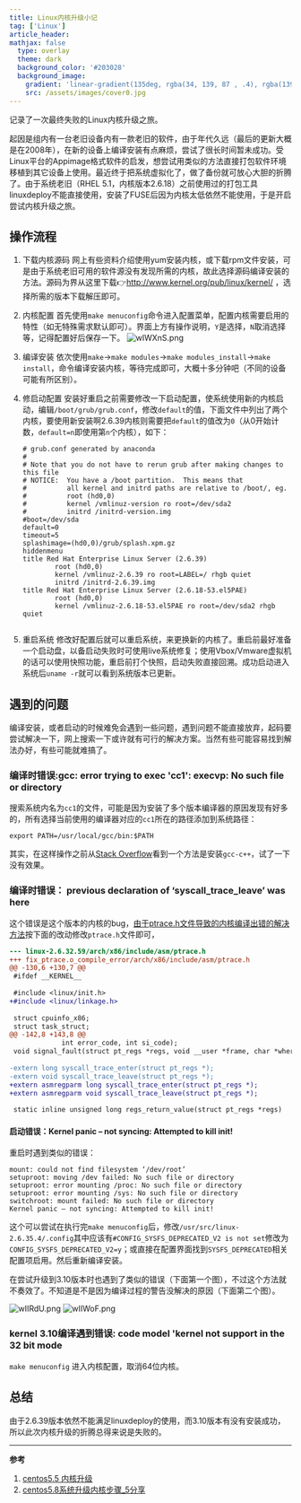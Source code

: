 ```yaml
---
title: Linux内核升级小记
tag: ['Linux']
article_header:
mathjax: false
  type: overlay
  theme: dark
  background_color: '#203028'
  background_image:
    gradient: 'linear-gradient(135deg, rgba(34, 139, 87 , .4), rgba(139, 34, 139, .4))'
    src: /assets/images/cover0.jpg
---
```


记录了一次最终失败的Linux内核升级之旅。

<!--more-->
起因是组内有一台老旧设备内有一款老旧的软件，由于年代久远（最后的更新大概是在2008年），在新的设备上编译安装有点麻烦，尝试了很长时间暂未成功。受Linux平台的Appimage格式软件的启发，想尝试用类似的方法直接打包软件环境移植到其它设备上使用。最近终于把系统虚拟化了，做了备份就可放心大胆的折腾了。由于系统老旧（RHEL 5.1，内核版本2.6.18）之前使用过的打包工具linuxdeploy不能直接使用，安装了FUSE后因为内核太低依然不能使用，于是开启尝试内核升级之旅。

## 操作流程
1. 下载内核源码
    网上有些资料介绍使用yum安装内核，或下载rpm文件安装，可是由于系统老旧可用的软件源没有发现所需的内核，故此选择源码编译安装的方法。源码为界从这里下载👉http://www.kernel.org/pub/linux/kernel/ ，选择所需的版本下载解压即可。

2. 内核配置
   首先使用`make menuconfig`命令进入配置菜单，配置内核需要启用的特性（如无特殊需求默认即可）。界面上方有操作说明，`Y`是选择，`N`取消选择等，记得配置好后保存一下。
   ![wIWXnS.png](https://s1.ax1x.com/2020/09/19/wIWXnS.png)

3. 编译安装
   依次使用`make`->`make modules`->`make modules_install`->`make install`，命令编译安装内核，等待完成即可，大概十多分钟吧（不同的设备可能有所区别）。

4. 修启动配置
   安装好重启之前需要修改一下启动配置，使系统使用新的内核启动，编辑`/boot/grub/grub.conf`，修改`default`的值，下面文件中列出了两个内核，要使用新安装啊2.6.39内核则需要把`default`的值改为`0`（从0开始计数，`default=n`即使用第`n`个内核），如下：

   ```
   # grub.conf generated by anaconda
   #
   # Note that you do not have to rerun grub after making changes to this file
   # NOTICE:  You have a /boot partition.  This means that
   #          all kernel and initrd paths are relative to /boot/, eg.
   #          root (hd0,0)
   #          kernel /vmlinuz-version ro root=/dev/sda2
   #          initrd /initrd-version.img
   #boot=/dev/sda
   default=0
   timeout=5
   splashimage=(hd0,0)/grub/splash.xpm.gz
   hiddenmenu
   title Red Hat Enterprise Linux Server (2.6.39)
           root (hd0,0)
           kernel /vmlinuz-2.6.39 ro root=LABEL=/ rhgb quiet
           initrd /initrd-2.6.39.img
   title Red Hat Enterprise Linux Server (2.6.18-53.el5PAE)
           root (hd0,0)
           kernel /vmlinuz-2.6.18-53.el5PAE ro root=/dev/sda2 rhgb quiet
        
   ```
5. 重启系统
   修改好配置后就可以重启系统，来更换新的内核了。重启前最好准备一个启动盘，以备启动失败时可使用live系统修复；使用Vbox/Vmware虚拟机的话可以使用快照功能，重启前打个快照，启动失败直接回溯。成功启动进入系统后`uname -r`就可以看到系统版本已更新。

## 遇到的问题

编译安装，或者启动的时候难免会遇到一些问题，遇到问题不能直接放弃，起码要尝试解决一下，网上搜索一下或许就有可行的解决方案。当然有些可能容易找到解法办好，有些可能就难搞了。

### 编译时错误:gcc: error trying to exec 'cc1': execvp: No such file or directory

搜索系统内名为`cc1`的文件，可能是因为安装了多个版本编译器的原因发现有好多的，所有选择当前使用的编译器对应的`cc1`所在的路径添加到系统路径：

```shell
export PATH=/usr/local/gcc/bin:$PATH
```

其实，在这样操作之前从[Stack Overflow](https://stackoverflow.com/questions/11912878/gcc-error-gcc-error-trying-to-exec-cc1-execvp-no-such-file-or-directory)看到一个方法是安装`gcc-c++`，试了一下没有效果。

### 编译时错误： previous declaration of ‘syscall_trace_leave’ was here

这个错误是这个版本的内核的bug，[由于ptrace.h文件导致的内核编译出错的解决方法](https://www.cnblogs.com/xj626852095/p/3648252.html)按下面的改动修改`ptrace.h`文件即可，

```diff
--- linux-2.6.32.59/arch/x86/include/asm/ptrace.h
+++ fix_ptrace.o_compile_error/arch/x86/include/asm/ptrace.h
@@ -130,6 +130,7 @@ 
 #ifdef __KERNEL__
 
 #include <linux/init.h>
+#include <linux/linkage.h>
 
 struct cpuinfo_x86;
 struct task_struct;
@@ -142,8 +143,8 @@ 
 			 int error_code, int si_code);
 void signal_fault(struct pt_regs *regs, void __user *frame, char *where);
 
-extern long syscall_trace_enter(struct pt_regs *);
-extern void syscall_trace_leave(struct pt_regs *);
+extern asmregparm long syscall_trace_enter(struct pt_regs *);
+extern asmregparm void syscall_trace_leave(struct pt_regs *);
 
 static inline unsigned long regs_return_value(struct pt_regs *regs)
```

#### 启动错误：Kernel panic – not syncing: Attempted to kill init!

重启时遇到类似的错误：

```
mount: could not find filesystem ‘/dev/root’
setuproot: moving /dev failed: No such file or directory
setuproot: error mounting /proc: No such file or directory
setuproot: error mounting /sys: No such file or directory
switchroot: mount failed: No such file or directory
Kernel panic – not syncing: Attempted to kill init!
```
这个可以尝试在执行完`make menuconfig`后，修改`/usr/src/linux-2.6.35.4/.config`其中应该有`#CONFIG_SYSFS_DEPRECATED_V2 is not set`修改为`CONFIG_SYSFS_DEPRECATED_V2=y`；或直接在配置界面找到`SYSFS_DEPRECATED`相关配置项启用。然后重新编译安装。

在尝试升级到3.10版本时也遇到了类似的错误（下面第一个图），不过这个方法就不奏效了。不知道是不是因为编译过程的警告没解决的原因（下面第二个图）。

![wIIRdU.png](https://s1.ax1x.com/2020/09/19/wIIRdU.png)
![wIIWoF.png](https://s1.ax1x.com/2020/09/19/wIIWoF.png)

### kernel 3.10编译遇到错误: code model 'kernel not support in the 32 bit mode
`make menuconfig` 进入内核配置，取消64位内核。

## 总结

由于2.6.39版本依然不能满足linuxdeploy的使用，而3.10版本有没有安装成功，所以此次内核升级的折腾总得来说是失败的。

---



**参考**

1. [centos5.5 内核升级](https://my.oschina.net/rang/blog/174039)
2. [centos5.8系统升级内核步骤_5分享](http://www.5sharing.com/m/view.php?aid=834)
